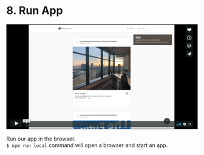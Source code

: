 # 8. Run App

[![Klaystagram Introduction Video](../../../.gitbook/assets/klaystagram-video-poster%20%281%29.png)](https://vimeo.com/327033594)

Run our app in the browser.  
`$ npm run local` command will open a browser and start an app.

